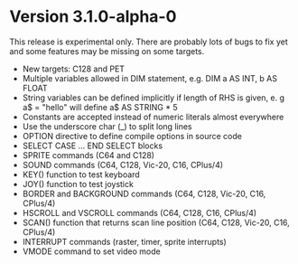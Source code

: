Version 3.1.0-alpha-0
=====================

This release is experimental only. There are probably lots of bugs to fix yet and some features may be missing on some targets.

- New targets: C128 and PET
- Multiple variables allowed in DIM statement, e.g. DIM a AS INT, b AS FLOAT
- String variables can be defined implicitly if length of RHS is given, e. g a$ = "hello" will define a$ AS STRING * 5
- Constants are accepted instead of numeric literals almost everywhere
- Use the underscore char (_) to split long lines
- OPTION directive to define compile options in source code
- SELECT CASE ... END SELECT blocks
- SPRITE commands (C64 and C128)
- SOUND commands (C64, C128, Vic-20, C16, CPlus/4)
- KEY() function to test keyboard
- JOY() function to test joystick
- BORDER and BACKGROUND commands (C64, C128, Vic-20, C16, CPlus/4)
- HSCROLL and VSCROLL commands (C64, C128, C16, CPlus/4)
- SCAN() function that returns scan line position (C64, C128, Vic-20, C16, CPlus/4)
- INTERRUPT commands (raster, timer, sprite interrupts)
- VMODE command to set video mode
